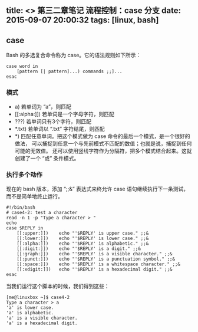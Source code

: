 title: <<The Linux Command Line>> 第三二章笔记 流程控制：case 分支
date: 2015-09-07 20:00:32
tags: [linux, bash]
---
## case
Bash 的多选复合命令称为 case。它的语法规则如下所示：
```
case word in
    [pattern [| pattern]...) commands ;;]...
esac
```

### 模式
* a)     若单词为 “a”，则匹配
* [[:alpha:]])     若单词是一个字母字符，则匹配
* ???)     若单词只有3个字符，则匹配
* *.txt)     若单词以 “.txt” 字符结尾，则匹配
* *)     匹配任意单词。把这个模式做为 case 命令的最后一个模式，是一个很好的做法， 可以捕捉到任意一个与先前模式不匹配的数值；也就是说，捕捉到任何可能的无效值。
还可以使用竖线字符作为分隔符，把多个模式结合起来。这就创建了一个 “或” 条件模式。

### 执行多个动作
现在的 bash 版本，添加 “;;&” 表达式来终允许 case 语句继续执行下一条测试，而不是简单地终止运行。
```
#!/bin/bash
# case4-2: test a character
read -n 1 -p "Type a character > "
echo
case $REPLY in
    [[:upper:]])    echo "'$REPLY' is upper case." ;;&
    [[:lower:]])    echo "'$REPLY' is lower case." ;;&
    [[:alpha:]])    echo "'$REPLY' is alphabetic." ;;&
    [[:digit:]])    echo "'$REPLY' is a digit." ;;&
    [[:graph:]])    echo "'$REPLY' is a visible character." ;;&
    [[:punct:]])    echo "'$REPLY' is a punctuation symbol." ;;&
    [[:space:]])    echo "'$REPLY' is a whitespace character." ;;&
    [[:xdigit:]])   echo "'$REPLY' is a hexadecimal digit." ;;&
esac
```
当我们运行这个脚本的时候，我们得到这些：
```
[me@linuxbox ~]$ case4-2
Type a character > a
'a' is lower case.
'a' is alphabetic.
'a' is a visible character.
'a' is a hexadecimal digit.
```

